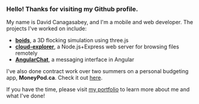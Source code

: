 ### Hello! Thanks for visiting my Github profile.
My name is David Canagasabey, and I'm a mobile and web developer. The projects I've worked on include:
* **[boids](https://github.com/dtcan/boids)**, a 3D flocking simulation using three.js
* **[cloud-explorer](https://github.com/dtcan/cloud-explorer)**, a Node.js+Express web server for browsing files remotely
* **[AngularChat](https://github.com/dtcan/angular-chat)**, a messaging interface in Angular

I've also done contract work over two summers on a personal budgeting app, **MoneyPod.ca**. Check it out [here](https://moneypod.ca).

If you have the time, please visit [my portfolio](https://dtcan.dev) to learn more about me and what I've done!
